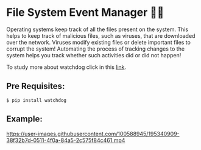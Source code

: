 # File System Event Manager 🐕‍🦺

Operating systems keep track of all the files present on the system.
This helps to keep track of malicious files, such as viruses, that are downloaded over the network. Viruses modify existing files or delete important files to corrupt the system!
Automating the process of tracking changes to the system helps you track whether such activities did or did not happen!

To study more about watchdog click in this [link](https://pythonhosted.org/watchdog/).

## Pre Requisites:

```
$ pip install watchdog
```

## Example:
https://user-images.githubusercontent.com/100588945/195340909-38f32b7d-0511-4f0a-84a5-2c575f84c461.mp4

